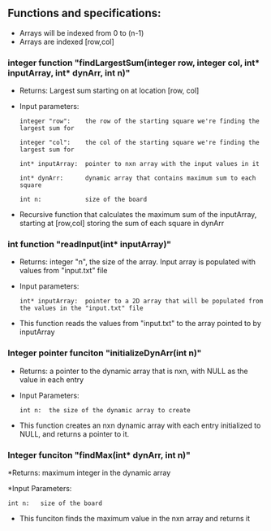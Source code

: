 ## Functions and specifications:

* Arrays will be indexed from 0 to (n-1)
* Arrays are indexed [row,col]

### integer function "findLargestSum(integer row, integer col, int* inputArray, int* dynArr, int n)"

  * Returns: Largest sum starting on at location [row, col]
  
  * Input parameters: 
  
    ``` 
    integer "row":    the row of the starting square we're finding the largest sum for 
    
    integer "col":    the col of the starting square we're finding the largest sum for 
    
    int* inputArray:  pointer to nxn array with the input values in it 
    
    int* dynArr:      dynamic array that contains maximum sum to each square 
    
    int n:            size of the board 
    ```
    
  * Recursive function that calculates the maximum sum of the inputArray, starting at [row,col] storing the sum of each square in dynArr  


### int function "readInput(int* inputArray)"

  * Returns: integer "n", the size of the array. Input array is populated with values from "input.txt" file
  
  * Input parameters: 
  
    ``` 
    int* inputArray:  pointer to a 2D array that will be populated from the values in the "input.txt" file 
    ```
    
  * This function reads the values from "input.txt" to the array pointed to by inputArray
  
### Integer pointer funciton "initializeDynArr(int n)"

 * Returns: a pointer to the dynamic array that is nxn, with NULL as the value in each entry
  
  * Input Parameters:
  
    ```
    int n:  the size of the dynamic array to create 
    ```
    
  * This function creates an nxn dynamic array with each entry initialized to NULL, and returns a pointer to it. 
    
### Integer funciton "findMax(int* dynArr, int n)"

  *Returns: maximum integer in the dynamic array
  
  *Input Parameters: 
  
    int n:   size of the board 
    
  * This funciton finds the maximum value in the nxn array and returns it
